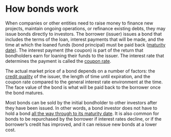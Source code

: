 # How bonds work

When companies or other entities need to raise money to finance new projects, maintain ongoing operations, or refinance existing debts, they may issue bonds directly to investors. The borrower (issuer) issues a bond that includes the terms of the loan, interest payments that will be made, and the time at which the loaned funds (bond principal) must be paid back ([maturity date](https://www.investopedia.com/terms/m/maturitydate.asp)). The interest payment (the coupon) is part of the return that bondholders earn for loaning their funds to the issuer. The interest rate that determines the payment is called the [coupon rate](https://www.investopedia.com/terms/c/coupon-rate.asp).

The actual market price of a bond depends on a number of factors: the [credit quality](https://www.investopedia.com/terms/c/creditquality.asp) of the issuer, the length of time until expiration, and the coupon rate compared to the general interest rate environment at the time. The face value of the bond is what will be paid back to the borrower once the bond matures.

Most bonds can be sold by the initial bondholder to other investors after they have been issued. In other words, a bond investor does not have to hold a bond [all the way through to its maturity date](https://www.investopedia.com/terms/b/bondladdering.asp). It is also common for bonds to be repurchased by the borrower if interest rates decline, or if the borrower’s credit has improved, and it can reissue new bonds at a lower cost.
